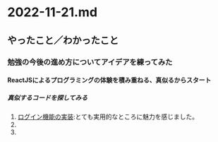 # 2022-11-21.md

## やったこと／わかったこと

### 勉強の今後の進め方についてアイデアを練ってみた

#### ReactJSによるプログラミングの体験を積み重ねる、真似るからスタート

##### 真似するコードを探してみる

1. [ログイン機能の実装](https://youtu.be/v0mApuQlj6Q):とても実用的なところに魅力を感じました。
2. 
3. 
